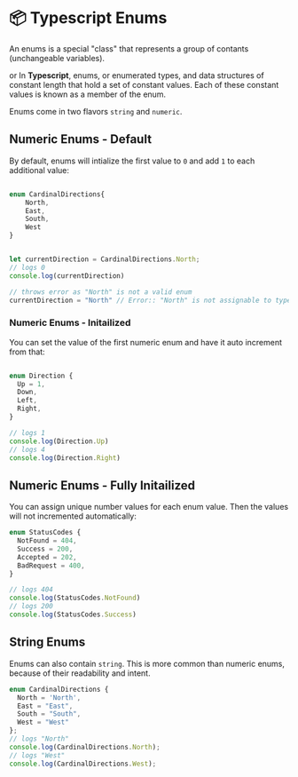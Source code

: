 
# 📦 Typescript Enums

An enums is a special "class" that represents a group of contants (unchangeable variables).

or In **Typescript**, enums, or enumerated types, and data structures of constant length that hold a set of constant values. Each of these constant values is known as a member of the enum.

Enums come in two flavors ```string``` and ```numeric```.


## Numeric Enums - Default
By default, enums will intialize the first value to ```0``` and add ```1``` to each additional value:

```typescript

enum CardinalDirections{
    North,
    East,
    South,
    West
}


let currentDirection = CardinalDirections.North;
// logs 0
console.log(currentDirection)

// throws error as "North" is not a valid enum
currentDirection = "North" // Error:: "North" is not assignable to type 'cardinalDirections'.

```

### Numeric Enums - Initailized
You can set the value of the first numeric enum and have it auto increment from that:

```typescript

enum Direction {
  Up = 1,
  Down,
  Left,
  Right,
}

// logs 1
console.log(Direction.Up)
// logs 4
console.log(Direction.Right)

```


## Numeric Enums - Fully Initailized
You can assign unique number values for each enum value. Then the values will not incremented automatically:

```typescript
enum StatusCodes {
  NotFound = 404,
  Success = 200,
  Accepted = 202,
  BadRequest = 400,
}

// logs 404
console.log(StatusCodes.NotFound)
// logs 200
console.log(StatusCodes.Success)

```


## String Enums
Enums can also contain ```string```. This is more common than numeric enums, because of their readability and intent.


```typescript
enum CardinalDirections {
  North = 'North',
  East = "East",
  South = "South",
  West = "West"
};
// logs "North"
console.log(CardinalDirections.North);
// logs "West"
console.log(CardinalDirections.West);
```
